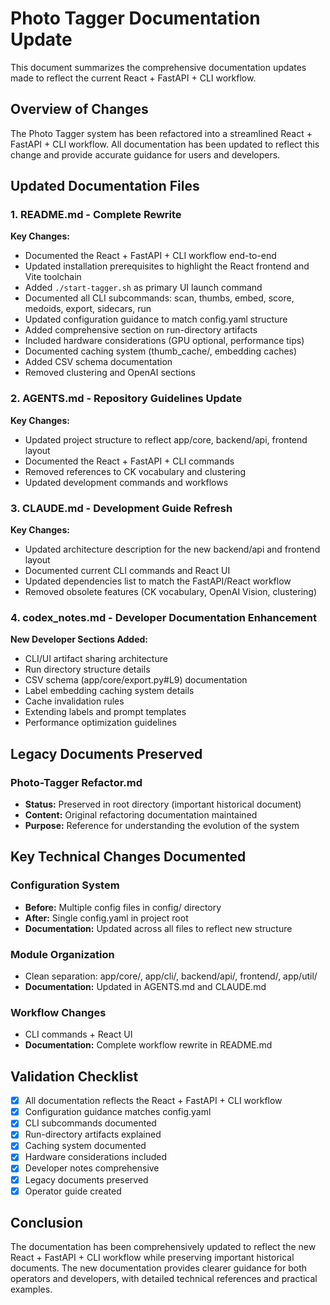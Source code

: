 # Photo Tagger Documentation Update

This document summarizes the comprehensive documentation updates made to reflect the current React + FastAPI + CLI workflow.

## Overview of Changes

The Photo Tagger system has been refactored into a streamlined React + FastAPI + CLI workflow. All documentation has been updated to reflect this change and provide accurate guidance for users and developers.

## Updated Documentation Files

### 1. README.md - Complete Rewrite
**Key Changes:**
- Documented the React + FastAPI + CLI workflow end-to-end
- Updated installation prerequisites to highlight the React frontend and Vite toolchain
- Added `./start-tagger.sh` as primary UI launch command
- Documented all CLI subcommands: scan, thumbs, embed, score, medoids, export, sidecars, run
- Updated configuration guidance to match config.yaml structure
- Added comprehensive section on run-directory artifacts
- Included hardware considerations (GPU optional, performance tips)
- Documented caching system (thumb_cache/, embedding caches)
- Added CSV schema documentation
- Removed clustering and OpenAI sections

### 2. AGENTS.md - Repository Guidelines Update
**Key Changes:**
- Updated project structure to reflect app/core, backend/api, frontend layout
- Documented the React + FastAPI + CLI commands
- Removed references to CK vocabulary and clustering
- Updated development commands and workflows

### 3. CLAUDE.md - Development Guide Refresh
**Key Changes:**
- Updated architecture description for the new backend/api and frontend layout
- Documented current CLI commands and React UI
- Updated dependencies list to match the FastAPI/React workflow
- Removed obsolete features (CK vocabulary, OpenAI Vision, clustering)

### 4. codex_notes.md - Developer Documentation Enhancement
**New Developer Sections Added:**
- CLI/UI artifact sharing architecture
- Run directory structure details
- CSV schema (app/core/export.py#L9) documentation
- Label embedding caching system details
- Cache invalidation rules
- Extending labels and prompt templates
- Performance optimization guidelines

## Legacy Documents Preserved

### Photo-Tagger Refactor.md
- **Status:** Preserved in root directory (important historical document)
- **Content:** Original refactoring documentation maintained
- **Purpose:** Reference for understanding the evolution of the system

## Key Technical Changes Documented

### Configuration System
- **Before:** Multiple config files in config/ directory
- **After:** Single config.yaml in project root
- **Documentation:** Updated across all files to reflect new structure

### Module Organization
- Clean separation: app/core/, app/cli/, backend/api/, frontend/, app/util/
- **Documentation:** Updated in AGENTS.md and CLAUDE.md

### Workflow Changes
- CLI commands + React UI
- **Documentation:** Complete workflow rewrite in README.md

## Validation Checklist

- [x] All documentation reflects the React + FastAPI + CLI workflow
- [x] Configuration guidance matches config.yaml
- [x] CLI subcommands documented
- [x] Run-directory artifacts explained
- [x] Caching system documented
- [x] Hardware considerations included
- [x] Developer notes comprehensive
- [x] Legacy documents preserved
- [x] Operator guide created

## Conclusion

The documentation has been comprehensively updated to reflect the new React + FastAPI + CLI workflow while preserving important historical documents. The new documentation provides clearer guidance for both operators and developers, with detailed technical references and practical examples.
